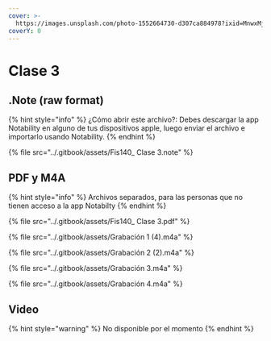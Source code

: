 ```yaml
---
cover: >-
  https://images.unsplash.com/photo-1552664730-d307ca884978?ixid=MnwxMjA3fDB8MHxwaG90by1wYWdlfHx8fGVufDB8fHx8&ixlib=rb-1.2.1&auto=format&fit=crop&w=2970&q=80
coverY: 0
---
```


# Clase 3

## .Note (raw format)

{% hint style="info" %}
¿Cómo abrir este archivo?: Debes descargar la app Notability en alguno de tus dispositivos apple, luego enviar el archivo e importarlo usando Notability.
{% endhint %}

{% file src="../.gitbook/assets/Fis140_ Clase 3.note" %}

## PDF y M4A

{% hint style="info" %}
Archivos separados, para las personas que no tienen acceso a la app Notabilty
{% endhint %}

{% file src="../.gitbook/assets/Fis140_ Clase 3.pdf" %}

{% file src="../.gitbook/assets/Grabación 1 (4).m4a" %}

{% file src="../.gitbook/assets/Grabación 2 (2).m4a" %}

{% file src="../.gitbook/assets/Grabación 3.m4a" %}

{% file src="../.gitbook/assets/Grabación 4.m4a" %}

## Video

{% hint style="warning" %}
No disponible por el momento
{% endhint %}

